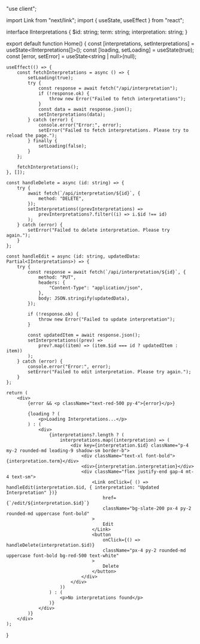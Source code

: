 "use client";

import Link from "next/link";
import { useState, useEffect } from "react";

interface IInterpretations {
    $id: string;
    term: string;
    interpretation: string;
}

export default function Home() {
    const [interpretations, setInterpretations] = useState<IInterpretations[]>();
    const [loading, setLoading] = useState(true);
    const [error, setError] = useState<string | null>(null);

    useEffect(() => {
        const fetchInterpretations = async () => {
            setLoading(true);
            try {
                const response = await fetch("/api/interpretation");
                if (!response.ok) {
                    throw new Error("Failed to fetch interpretations");
                }
                const data = await response.json();
                setInterpretations(data);
            } catch (error) {
                console.error("Error:", error);
                setError("Failed to fetch interpretations. Please try to reload the page.");
            } finally {
                setLoading(false);
            }
        };

        fetchInterpretations();
    }, []);

    const handleDelete = async (id: string) => {
        try {
            await fetch(`/api/interpretation/${id}`, {
                method: "DELETE",
            });
            setInterpretations((prevInterpretations) =>
                prevInterpretations?.filter((i) => i.$id !== id)
            );
        } catch (error) {
            setError("Failed to delete interpretation. Please try again.");
        }
    };

    const handleEdit = async (id: string, updatedData: Partial<IInterpretations>) => {
        try {
            const response = await fetch(`/api/interpretation/${id}`, {
                method: "PUT",
                headers: {
                    "Content-Type": "application/json",
                },
                body: JSON.stringify(updatedData),
            });

            if (!response.ok) {
                throw new Error("Failed to update interpretation");
            }

            const updatedItem = await response.json();
            setInterpretations((prev) =>
                prev?.map((item) => (item.$id === id ? updatedItem : item))
            );
        } catch (error) {
            console.error("Error:", error);
            setError("Failed to edit interpretation. Please try again.");
        }
    };

    return (
        <div>
            {error && <p className="text-red-500 py-4">{error}</p>}

            {loading ? (
                <p>Loading Interpretations...</p>
            ) : (
                <div>
                    {interpretations?.length ? (
                        interpretations.map((interpretation) => (
                            <div key={interpretation.$id} className="p-4 my-2 rounded-md leading-9 shadow-sm border-b">
                                <div className="text-xl font-bold">{interpretation.term}</div>
                                <div>{interpretation.interpretation}</div>
                                <div className="flex justify-end gap-4 mt-4 text-sm">
                                    <Link onClick={	() => handleEdit(interpretation.$id, { interpretation: "Updated Interpretation" })}
                                        href={`/edit/${interpretation.$id}`}
                                        className="bg-slate-200 px-4 py-2 rounded-md uppercase font-bold"
                                    >
                                        Edit
                                    </Link>
                                    <button
                                        onClick={() => handleDelete(interpretation.$id)}
                                        className="px-4 py-2 rounded-md uppercase font-bold bg-red-500 text-white"
                                    >
                                        Delete
                                    </button>
                                </div>
                            </div>
                        ))
                    ) : (
                        <p>No interpretations found</p>
                    )}
                </div>
            )}
        </div>
    );
}
